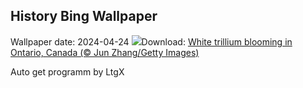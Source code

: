 ## History Bing Wallpaper
Wallpaper date: 2024-04-24
![](https://www.bing.com/th?id=OHR.TrilliumOntario_EN-IN9010046711_UHD.jpg&w=1000)Download: [White trillium blooming in Ontario, Canada (© Jun Zhang/Getty Images)](https://www.bing.com/th?id=OHR.TrilliumOntario_EN-IN9010046711_UHD.jpg)

Auto get programm by LtgX
